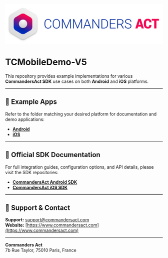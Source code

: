 ![CommandersAct Logo](res/ca_logo.png)

# **TCMobileDemo-V5**

This repository provides example implementations for various **CommandersAct SDK** use cases on both **Android** and **iOS** platforms.

---

## 📱 Example Apps

Refer to the folder matching your desired platform for documentation and demo applications:

- [**Android**](./Android)  
- [**iOS**](./iOS)

---

## 📘 Official SDK Documentation

For full integration guides, configuration options, and API details, please visit the SDK repositories:

- [**CommandersAct Android SDK**](https://github.com/CommandersAct/AndroidV5)  
- [**CommandersAct iOS SDK**](https://github.com/CommandersAct/iOSV5)

---

## 💬 Support & Contact

**Support:** [support@commandersact.com](mailto:support@commandersact.com)  
**Website:** [https://www.commandersact.com](https://www.commandersact.com)

---

**Commanders Act**  
7b Rue Taylor, 75010 Paris, France
